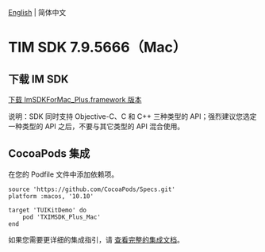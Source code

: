 [English](./README.md) | 简体中文

# TIM SDK 7.9.5666（Mac）

## 下载 IM SDK

[下载 ImSDKForMac_Plus.framework 版本](https://im.sdk.qcloud.com/download/plus/7.9.5666/ImSDKForMac_Plus_7.9.5666.framework.zip)

说明：SDK 同时支持 Objective-C、C 和 C++ 三种类型的 API；强烈建议您选定一种类型的 API 之后，不要与其它类型的 API 混合使用。

## CocoaPods 集成
在您的 Podfile 文件中添加依赖项。
```
source 'https://github.com/CocoaPods/Specs.git'
platform :macos, '10.10'

target 'TUIKitDemo' do
    pod 'TXIMSDK_Plus_Mac'
end
```

如果您需要更详细的集成指引，请 [查看完整的集成文档](https://cloud.tencent.com/document/product/269/75288)。
